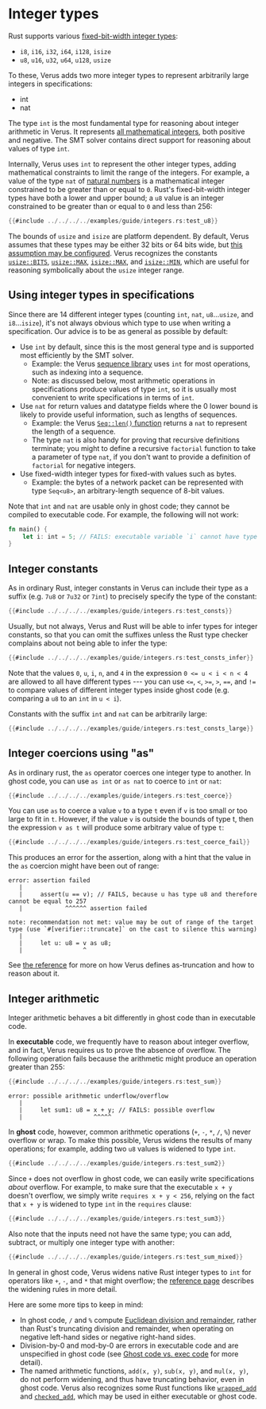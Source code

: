 # Integer types

Rust supports various
[fixed-bit-width integer types](https://doc.rust-lang.org/book/ch03-02-data-types.html#integer-types):

- `i8`, `i16`, `i32`, `i64`, `i128`, `isize`
- `u8`, `u16`, `u32`, `u64`, `u128`, `usize`

To these, Verus adds two more integer types to represent arbitrarily large integers in specifications:

- int
- nat

The type `int` is the most fundamental type for reasoning about integer arithmetic in Verus.
It represents [all mathematical integers](https://en.wikipedia.org/wiki/Integer),
both positive and negative.
The SMT solver contains direct support for reasoning about values of type `int`.

Internally, Verus uses `int` to represent the other integer types,
adding mathematical constraints to limit the range of the integers.
For example, a value of the type `nat` of [natural numbers](https://en.wikipedia.org/wiki/Natural_number) 
is a mathematical integer constrained to be greater than or equal to `0`.
Rust's fixed-bit-width integer types have both a lower and upper bound;
a `u8` value is an integer constrained to be greater than or equal to `0` and less than 256:

```rust
{{#include ../../../../examples/guide/integers.rs:test_u8}}
```

The bounds of `usize` and `isize` are platform dependent.
By default, Verus assumes that these types may be either 32 bits or 64 bits wide,
but [this assumption may be configured](./reference-global.md#with-usize-and-isize).
Verus recognizes the constants
[`usize::BITS`](https://doc.rust-lang.org/std/primitive.usize.html#associatedconstant.BITS),
[`usize::MAX`](https://doc.rust-lang.org/std/primitive.usize.html#associatedconstant.MAX),
[`isize::MAX`](https://doc.rust-lang.org/std/primitive.isize.html#associatedconstant.MAX),
and
[`isize::MIN`](https://doc.rust-lang.org/std/primitive.isize.html#associatedconstant.MIN),
which are useful for reasoning symbolically
about the `usize` integer range.

## Using integer types in specifications

Since there are 14 different integer types (counting `int`, `nat`, `u8`...`usize`, and `i8`...`isize`),
it's not always obvious which type to use when writing a specification.
Our advice is to be as general as possible by default:
- Use `int` by default, since this is the most general type and is supported most efficiently by the SMT solver.
  - Example: the Verus [sequence library](https://github.com/verus-lang/verus/blob/main/source/vstd/seq.rs)
    uses `int` for most operations, such as indexing into a sequence.
  - Note: as discussed below, most arithmetic operations in specifications produce values of type `int`,
    so it is usually most convenient to write specifications in terms of `int`.
- Use `nat` for return values and datatype fields where the 0 lower bound is likely to provide useful information,
  such as lengths of sequences.
  - Example: the Verus [`Seq::len()` function](https://github.com/verus-lang/verus/blob/main/source/vstd/seq.rs)
    returns a `nat` to represent the length of a sequence.
  - The type `nat` is also handy for proving that recursive definitions terminate;
    you might to define a recursive `factorial` function to take a parameter of type `nat`,
    if you don't want to provide a definition of `factorial` for negative integers.
- Use fixed-width integer types for fixed-with values such as bytes.
  - Example: the bytes of a network packet can be represented with type `Seq<u8>`, an arbitrary-length sequence of 8-bit values.

Note that `int` and `nat` are usable only in ghost code;
they cannot be compiled to executable code.
For example, the following will not work:

```rust
fn main() {
    let i: int = 5; // FAILS: executable variable `i` cannot have type `int`, which is ghost-only
}
```

## Integer constants

As in ordinary Rust, integer constants in Verus can include their type as a suffix
(e.g. `7u8` or `7u32` or `7int`) to precisely specify the type of the constant:

```rust
{{#include ../../../../examples/guide/integers.rs:test_consts}}
```

Usually, but not always, Verus and Rust will be able to infer types for integer constants,
so that you can omit the suffixes unless the Rust type checker complains about not being able to infer the type:

```rust
{{#include ../../../../examples/guide/integers.rs:test_consts_infer}}
```

Note that the values `0`, `u`, `i`, `n`, and `4` in the expression `0 <= u < i < n < 4`
are allowed to all have different types ---
you can use `<=`, `<`, `>=`, `>`, `==`, and `!=` to compare values of different integer types inside ghost code
(e.g. comparing a `u8` to an `int` in `u < i`).

Constants with the suffix `int` and `nat` can be arbitrarily large:

```rust
{{#include ../../../../examples/guide/integers.rs:test_consts_large}}
```

## Integer coercions using "as"

As in ordinary rust, the `as` operator coerces one integer type to another.
In ghost code, you can use `as int` or `as nat` to coerce to `int` or `nat`:

```rust
{{#include ../../../../examples/guide/integers.rs:test_coerce}}
```

You can use `as` to coerce a value `v` to a type `t` even if `v` is too small or too large to fit in `t`.
However, if the value `v` is outside the bounds of type t,
then the expression `v as t` will produce some arbitrary value of type `t`:

```rust
{{#include ../../../../examples/guide/integers.rs:test_coerce_fail}}
```

This produces an error for the assertion, along with a hint that the value in the `as` coercion might have been out of range:

```
error: assertion failed
   |
   |     assert(u == v); // FAILS, because u has type u8 and therefore cannot be equal to 257
   |            ^^^^^^ assertion failed

note: recommendation not met: value may be out of range of the target type (use `#[verifier::truncate]` on the cast to silence this warning)
   |
   |     let u: u8 = v as u8;
   |                 ^
```

See [the reference](./reference-as.md) for more on how Verus defines as-truncation and how
to reason about it.

## Integer arithmetic

Integer arithmetic behaves a bit differently in ghost code than in executable code.

In **executable** code, we frequently have to reason about integer overflow,
and in fact, Verus requires us to prove the absence of overflow.
The following operation fails because the arithmetic might produce an operation greater
than 255:

```rust
{{#include ../../../../examples/guide/integers.rs:test_sum}}
```

```
error: possible arithmetic underflow/overflow
   |
   |     let sum1: u8 = x + y; // FAILS: possible overflow
   |                    ^^^^^
```

In **ghost** code, however,
common arithmetic operations
(`+`, `-`, `*`, `/`, `%`) never overflow or wrap.
To make this possible, Verus widens the results of many operations;
for example, adding two `u8` values is widened to type `int`.

```rust
{{#include ../../../../examples/guide/integers.rs:test_sum2}}
```

Since `+` does not overflow in ghost code, we can easily write specifications *about* overflow.
For example, to make sure that the executable `x + y` doesn't overflow,
we simply write `requires x + y < 256`, relying on the fact that `x + y` is widened to type `int`
in the `requires` clause:

```rust
{{#include ../../../../examples/guide/integers.rs:test_sum3}}
```

Also note that the inputs need not have the same type;
you can add, subtract, or multiply one integer type with another:

```rust
{{#include ../../../../examples/guide/integers.rs:test_sum_mixed}}
```

In general in ghost code,
Verus widens native Rust integer types to `int` for operators like `+`, `-`, and `*` that might overflow;
the [reference page](./spec-arithmetic.md) describes the widening rules in more detail.

Here are some more tips to keep in mind:

 * In ghost code, `/` and `%` compute
    [Euclidean division and remainder](https://en.wikipedia.org/wiki/Euclidean_division),
    rather than Rust's truncating division and remainder,
    when operating on negative left-hand sides or negative right-hand sides.
 * Division-by-0 and mod-by-0 are errors in executable code and are unspecified in ghost code
   (see [Ghost code vs. exec code](./ghost_vs_exec.md) for more detail).
 * The named arithmetic functions, `add(x, y)`, `sub(x, y)`, and `mul(x, y)`, do not perform widening, and thus
    have truncating behavior, even in ghost code. Verus also recognizes some Rust functions like
    [`wrapped_add`](https://doc.rust-lang.org/std/primitive.u32.html#method.wrapping_add)
    and [`checked_add`](https://doc.rust-lang.org/std/primitive.u32.html#method.checked_add),
    which may be used in either executable or ghost code.
